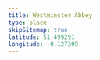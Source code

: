 ```yaml
---
title: Westminster Abbey
type: place
skipSitemap: true
latitude: 51.499291
longitude: -0.127309
---
```

